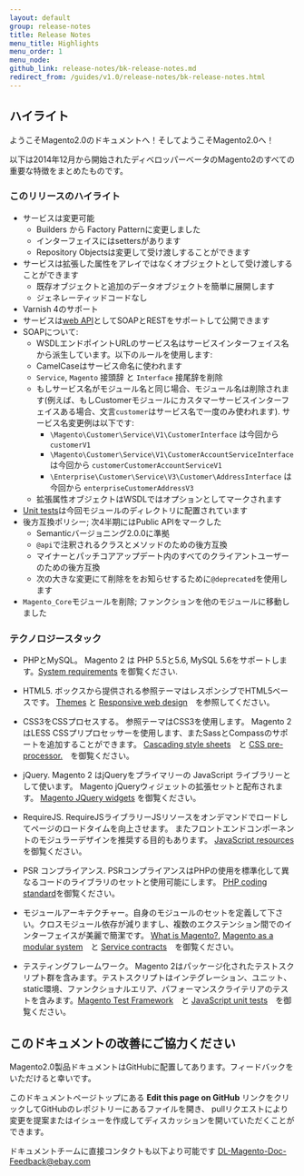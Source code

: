 ```yaml
---
layout: default
group: release-notes
title: Release Notes
menu_title: Highlights
menu_order: 1
menu_node: 
github_link: release-notes/bk-release-notes.md
redirect_from: /guides/v1.0/release-notes/bk-release-notes.html
---
```


<h2 id="highlights">ハイライト</h2>

ようこそMagento2.0のドキュメントへ！そしてようこそMagento2.0へ！

以下は2014年12月から開始されたディベロッパーベータのMagento2のすべての重要な特徴をまとめたものです。

<h3 id="highlights-devrc">このリリースのハイライト</h3>

*   サービスは変更可能 
    *   Builders から Factory Patternに変更しました
    *   インターフェイスにはsettersがあります
    *   Repository Objectsは変更して受け渡しすることができます
*   サービスは拡張した属性をアレイではなくオブジェクトとして受け渡しすることができます
    *   既存オブジェクトと追加のデータオブジェクトを簡単に展開します
    *   ジェネレーティッドコードなし
*   Varnish 4のサポート
*   サービスは<a href="{{ site.gdeurl }}extension-dev-guide/service-contracts/service-to-web-service.html">web API</a>としてSOAPとRESTをサポートして公開できます
*   SOAPについて:
    *   WSDLエンドポイントURLのサービス名はサービスインターフェイス名から派生しています。以下のルールを使用します:
    *   CamelCaseはサービス命名に使われます
    *   `Service`, `Magento` 接頭辞 と `Interface` 接尾辞を削除
    *   もしサービス名がモジュール名と同じ場合、モジュール名は削除されます(例えば、もしCustomerモジュールにカスタマーサービスインターフェイスある場合、文言`customer`はサービス名で一度のみ使われます).
    サービス名変更例は以下です:
        *   `\Magento\Customer\Service\V1\CustomerInterface` は今回から `customerV1` 
        *   `\Magento\Customer\Service\V1\CustomerAccountServiceInterface` は今回から `customerCustomerAccountServiceV1`
        *   `\Enterprise\Customer\Service\V3\Customer\AddressInterface` は今回から `enterpriseCustomerAddressV3`
    *   拡張属性オブジェクトはWSDLではオプションとしてマークされます
*   <a href="{{ site.gdeurl }}release-notes/changes.html#change-devrc-unit">Unit tests</a>は今回モジュールのディレクトリに配置されています
*   後方互換ポリシー; 次4半期にはPublic APIをマークした
    *   Semanticバージョニング2.0.0に準拠
    *   `@api`で注釈されるクラスとメソッドのための後方互換
    *   マイナーとパッチコアアップデート内のすべてのクライアントユーザーのための後方互換
    *   次の大きな変更にて削除ををお知らせするために`@deprecated`を使用します
*   `Magento_Core`モジュールを削除; ファンクションを他のモジュールに移動しました


<h3 id="highlights-tech">テクノロジースタック</h3>

-   PHPとMySQL。 Magento 2 は PHP 5.5と5.6, MySQL 5.6をサポートします。[System
    requirements][1] を御覧ください.

    [1]: <{{ site.gdeurl }}install-gde/system-requirements.html>

-   HTML5. ボックスから提供される参照テーマはレスポンシブでHTML5ベースです。 [Themes][2] と [Responsive web design][3]　を参照してください。

    [2]: <{{ site.gdeurl }}frontend-dev-guide/themes/theme-general.html>

    [3]: <{{ site.gdeurl }}frontend-dev-guide/responsive-web-design/rwd_overview.html>

-   CSS3をCSSプロセスする。 参照テーマはCSS3を使用します。 Magento 2はLESS CSSプリプロセッサーを使用します、またSassとCompassのサポートを追加することができます。
    [Cascading style sheets][4]　と [CSS pre-processor.][5]　を御覧ください。

    [4]: <{{ site.gdeurl }}frontend-dev-guide/css-topics/css-overview.html>

    [5]: <{{ site.gdeurl }}frontend-dev-guide/css-topics/css-preprocess.html>

-   jQuery. Magento 2 はjQueryをプライマリーの JavaScript ライブラリーとして使います。 Magento
    jQueryウィジェットの拡張セットと配布されます。  [Magento JQuery widgets][6] を御覧ください。

    [6]: <{{ site.gdeurl }}frontend-dev-guide/javascript/jquery-widgets-about.html>
-   RequireJS. RequireJSライブラリーJSリソースをオンデマンドでロードしてページのロードタイムを向上させます。 またフロントエンドコンポーネントのモジュラーデザインを推奨する目的もあります。 [JavaScript resources][6]　を御覧ください。

    [6]: <{{ site.gdeurl }}config-guide/config/js-resources.html>

-   PSR コンプライアンス. PSRコンプライアンスはPHPの使用を標準化して異なるコードのライブラリのセットと使用可能にします。 [PHP coding
    standard][7]を御覧ください。

    [7]: <{{ site.gdeurl }}coding-standards/code-standard-php.html>

-   モジュールアーキテクチャー。自身のモジュールのセットを定義して下さい。クロスモジュール依存が減りますし、複数のエクステンション間でのインターフェイスが美麗で簡潔です。 [What is Magento?][8], [Magento as a modular
    system][9]　と [Service contracts][10]　を御覧ください。

    [8]: <{{ site.gdeurl }}architecture/arch_whatis.html>

    [9]: <{{ site.gdeurl }}architecture/arch_asmodsys.html>

    [10]: <{{ site.gdeurl }}extension-dev-guide/service-contracts/service-contracts.html>

-   テスティングフレームワーク。 Magento 2はパッケージ化されたテストスクリプト群を含みます。テストスクリプトはインテグレーション、ユニット、static環境、ファンクショナルエリア、パフォーマンスクライテリアのテストを含みます。[Magento Test Framework][11]　と
    [JavaScript unit tests][12]　を御覧ください。

    [11]: <https://github.com/magento/mtf/blob/master/docs/install-config.md>

    [12]: <{{ site.gdeurl }}extension-dev-guide/test/test_js-unit.html>



<h2 id="help">このドキュメントの改善にご協力ください</h2>

Magento2.0製品ドキュメントはGitHubに配置してあります。フィードバックをいただけると幸いです。

このドキュメントページトップにある **Edit this page on GitHub** リンクをクリックしてGitHubのレポジトリーにあるファイルを開き、
pullリクエストにより変更を提案またはイシューを作成してディスカッションを開いていただくことができます。

ドキュメントチームに直接コンタクトも以下より可能です
<a href="mailto:DL-Magento-Doc-Feedback@ebay.com">DL-Magento-Doc-Feedback@ebay.com</a>
